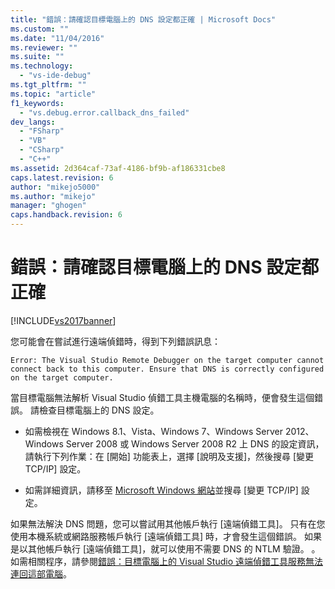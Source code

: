```yaml
---
title: "錯誤：請確認目標電腦上的 DNS 設定都正確 | Microsoft Docs"
ms.custom: ""
ms.date: "11/04/2016"
ms.reviewer: ""
ms.suite: ""
ms.technology: 
  - "vs-ide-debug"
ms.tgt_pltfrm: ""
ms.topic: "article"
f1_keywords: 
  - "vs.debug.error.callback_dns_failed"
dev_langs: 
  - "FSharp"
  - "VB"
  - "CSharp"
  - "C++"
ms.assetid: 2d364caf-73af-4186-bf9b-af186331cbe8
caps.latest.revision: 6
author: "mikejo5000"
ms.author: "mikejo"
manager: "ghogen"
caps.handback.revision: 6
---
```

# 錯誤：請確認目標電腦上的 DNS 設定都正確
[!INCLUDE[vs2017banner](../code-quality/includes/vs2017banner.md)]

您可能會在嘗試進行遠端偵錯時，得到下列錯誤訊息：  
  
```  
Error: The Visual Studio Remote Debugger on the target computer cannot connect back to this computer. Ensure that DNS is correctly configured on the target computer.  
```  
  
 當目標電腦無法解析 Visual Studio 偵錯工具主機電腦的名稱時，便會發生這個錯誤。  請檢查目標電腦上的 DNS 設定。  
  
-   如需檢視在 Windows 8.1、Vista、Windows 7、Windows Server 2012、Windows Server 2008 或 Windows Server 2008 R2 上 DNS 的設定資訊，請執行下列作業：在 \[開始\] 功能表上，選擇 \[說明及支援\]，然後搜尋 \[變更 TCP\/IP\] 設定。  
  
-   如需詳細資訊，請移至 [Microsoft Windows 網站](http://go.microsoft.com/fwlink/?LinkId=252720)並搜尋 \[變更 TCP\/IP\] 設定。  
  
 如果無法解決 DNS 問題，您可以嘗試用其他帳戶執行 \[遠端偵錯工具\]。  只有在您使用本機系統或網路服務帳戶執行 \[遠端偵錯工具\] 時，才會發生這個錯誤。  如果是以其他帳戶執行 \[遠端偵錯工具\]，就可以使用不需要 DNS 的 NTLM 驗證。  。  如需相關程序，請參閱[錯誤：目標電腦上的 Visual Studio 遠端偵錯工具服務無法連回這部電腦](../debugger/error-the-visual-studio-remote-debugger-service-on-the-target-computer-cannot-connect-back-to-this-computer.md)。